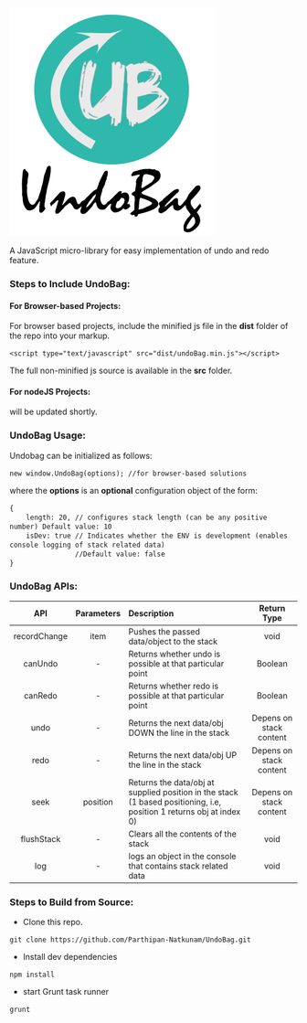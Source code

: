 ![Alt text](https://github.com/Parthipan-Natkunam/UndoBag/blob/master/logo.svg)

A JavaScript micro-library for easy implementation of undo and redo feature.

### Steps to Include UndoBag:

#### For Browser-based Projects:
For browser based projects, include the minified js file in the **dist** folder of the repo into your markup.
```
<script type="text/javascript" src="dist/undoBag.min.js"></script>
```
The full non-minified js source is available in the **src** folder.

#### For nodeJS Projects:
will be updated shortly.

### UndoBag Usage:
Undobag can be initialized as follows:
```
new window.UndoBag(options); //for browser-based solutions
```
where the **options** is an **optional** configuration object of the form:
```
{
    length: 20, // configures stack length (can be any positive number) Default value: 10
    isDev: true // Indicates whether the ENV is development (enables console logging of stack related data) 
                //Default value: false
}
```

### UndoBag APIs:

| API | Parameters | Description | Return Type |
| :--:| :--------: | :---------- | :---------: |
| recordChange | item | Pushes the passed data/object to the stack | void |
| canUndo | - | Returns whether undo is possible at that particular point | Boolean |
| canRedo | - | Returns whether redo is possible at that particular point| Boolean |
| undo | - | Returns the next data/obj DOWN the line in the stack | Depens on stack content |
| redo | - | Returns the next data/obj UP the line in the stack | Depens on stack content |
| seek | position | Returns the data/obj at supplied position in the stack (1 based positioning, i.e, position 1 returns obj at index 0) | Depens on stack content |              
| flushStack | - | Clears all the contents of the stack | void |
| log | - | logs an object in the console that contains stack related data | void |

### Steps to Build from Source:
- Clone this repo.
```
git clone https://github.com/Parthipan-Natkunam/UndoBag.git
```
- Install dev dependencies
```
npm install
```
- start Grunt task runner
```
grunt
```
